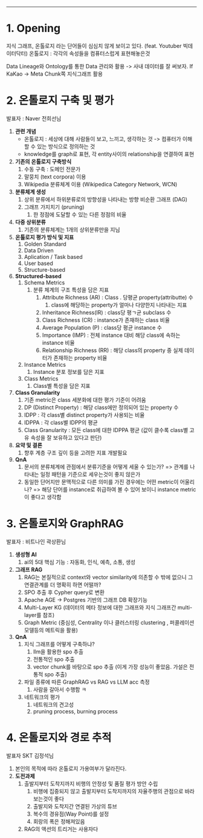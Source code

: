 ---   

# 1. Opening

지식 그래프, 온톨로지 라는 단어들이 심심치 않게 보이고 있다. (feat. Youtuber 빅데이터닥터)
온톨로지 : 각각의 속성들을 컴퓨터스럽게 표현해놓은것

Data Lineage와 Ontology를 통한 Data 관리와 활용 -> 사내 데이터를 잘 써보자.
If KaKao -> Meta Chunk쪽 지식그래프 활용

# 2. 온톨로지 구축 및 평가
발표자 : Naver 전희선님

1. **관련 개념** 
	- 온톨로지 : 세상에 대해 사람들이 보고, 느끼고, 생각하는 것 -> 컴퓨터가 이해할 수 있는 방식으로 정의하는 것 
	- knowledge를 graph로 표현, 각 entity사이의 relationship을 연결하여 표현
2. **기존의 온톨로지 구축방식**
	1. 수동 구축 : 도메인 전문가
	2. 말뭉치 (text corpora) 이용
	3. Wikipedia 분류체계 이용 (Wikipedica Category Network, WCN)
3. **분류체계 생성**
	1. 상위 분류에서 하위분류로의 방향성을 나타내는 방향 비순환 그래프 (DAG)
	2. 그래프 가지치기 (pruning)
		1. 한 정점에 도달할 수 있는 다른 정점의 비율
4. **다중 상위분류**
	1. 기존의 분류체계는 1개의 상위분류만을 지님
5. **온톨로지 평가 방식 및 지표**
	1. Golden Standard
	2. Data Driven
	3. Aplication / Task based
	4. User based
	5. Structure-based
6. **Structured-based**
	1. Schema Metrics
		1. 분류 체계의 구조 특성을 담은 지표
			1. Attribute Richness (AR) : Class . 당평균 property(attributte) 수
				1. class에 해당하는 property가 얼마나 다양한지 나타내는 지표
			2. Inheritance Richness(IR) : class당 평ㄱ균 subclass 수
			3. Class Richness (CR) : instance가 존재하는 class 비율
			4. Average Population (P) : class당 평균 instance 수
			5. Importance (IMP) : 전체 instance 대비 해당 class에 속하는 instance 비율
			6. Relationship Richness (RR) : 해당 class의 property 중 실제 데이터가 존재하는 property 비율
	2. Instance Metrics
		1. Instance 분포 정보를 담은 지표
	3. Class Metrics
		1. Class별 특성을 담은 지표
7. **Class Granularity**
	1. 기존 metric은 class 세분화에 대한 평가 기준이 어려움
	2. DP (Distinct Property) : 해당 class에만 정의되어 있는 property 수
	3. IDPP : 각 class별 distinct property가 사용되는 비율
	4. IDPPA : 각 class별 IDPP의 평균
	5. Class Granularity : 모든 class에 대한 IDPPA 평균 (값이 클수록 class별 고유 속성을 잘 보유하고 있다고 판단)
8. **요약 및 결론**
	1. 향후 계층 구조 깊이 등을 고려한 지표 개발필요
9. **QnA**
	1. 문서의 분류체계에 관점에서 분류기준을 어떻게 세울 수 있는가?
		=> 관계를 나타내는 일정 패턴을 기준으로 세우는것이 좋지 않은가
	2. 동일한 단어지만 문맥적으로 다른 의미를 가진 경우에는 어떤 metric이 어울리나?
		=> 해당 단어를 instance로 취급하여 볼 수 있어 보이니 instance metric이 좋다고 생각함

# 3. 온톨로지와 GraphRAG
발표자 : 비트나인 곽상환님

1. **생성형 AI**
	1. ai의 5대 핵심 기능 : 자동화, 인식, 예측, 소통, 생성
2. **그래프 RAG**
	1. RAG는 본질적으로 context와 vector similarity에 의존할 수 밖에 없으니 그 연결관계를 더 명확히 하면 어떨까?
	2. SPO 추출 후 Cypher query로 변환
	3. Apache AGE -> Postgres 기반의 그래프 DB 확장기능
	4. Multi-Layer KG (데이터의 메타 정보에 대한 그래프와 지식 그래프간 multi-layer를 참조)
	5. Graph Metric (중심성, Centrality 이나 클러스터링 clustering , 퍼콜레이션 모델등의 메트릭을 활용)
3. **QnA**
	1. 지식 그래프를 어떻게 구축하냐?
		1. llm을 활용한 spo 추출
		2. 전통적인 spo 추출
		3. vector chunk를 바탕으로 spo 추출 (이게 가장 성능이 좋았음. 가설은 전통적 spo 추출)
	2. 파일 종류에 따른 GraphRAG vs RAG vs LLM acc 측정
		1. 사람을 갈아서 수행함 ㅋ
	3. 네트워크의 평가
		1. 네트워크의 견고성
		2. pruning process, burning process

# 4. 온톨로지와 경로 추적
발표자 SKT 김정석님

1. 본인의 목적에 따라 온톨로지 가용여부가 달라진다.
2. **도전과제**
	1. 출발지부터 도착지까지 비행의 안정성 및 품질 평가 방안 수립
		1. 비행에 집중되지 않고 출발지부터 도착지까지의 자율주행의 관점으로 바라보는것이 좋다
		2. 출발지와 도착지간 연결된 가상의 튜브
		3. 복수의 경유점(Way Point)를 설정
		4. 회랑의 폭은 정해져있음
	2. RAG의 액션의 트리거는 사용자다
